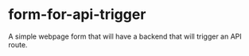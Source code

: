 # form-for-api-trigger
A simple webpage form that will have a backend that will trigger an API route.
